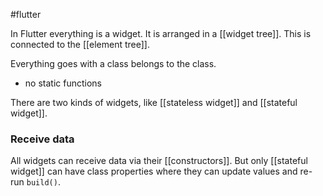 #flutter 

In Flutter everything is a widget. It is arranged in a [[widget tree]]. This is connected to the [[element tree]].

Everything goes with a class belongs to the class.
- no static functions

There are two kinds of widgets, like [[stateless widget]] and [[stateful widget]].

### Receive data
All widgets can receive data via their [[constructors]]. But only [[stateful widget]] can have class properties where they can update values and re-run `build()`.